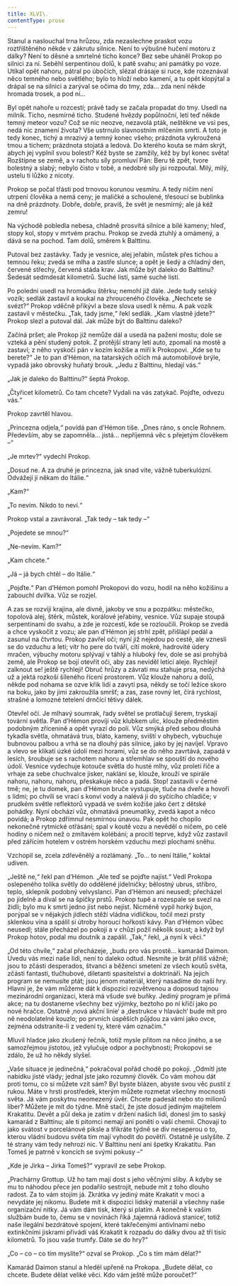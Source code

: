 ```yaml
---
title: XLVI\.
contentType: prose
---
```


<section>

Stanul a naslouchal trna hrůzou, zda nezaslechne praskot vozu roztříštěného někde v zákrutu silnice. Není to výbušné hučení motoru z dálky? Není to děsné a smrtelné ticho konce? Bez sebe uháněl Prokop po silnici za ní. Seběhl serpentinou dolů, k patě svahu; ani památky po voze. Utíkal opět nahoru, pátral po úbočích, slézal drásaje si ruce, kde rozeznával něco temného nebo světlého; bylo to hloží nebo kamení, a tu opět klopýtal a drápal se na silnici a zarýval se očima do tmy, zda… zda není někde hromada trosek, a pod ní…

Byl opět nahoře u rozcestí; právě tady se začala propadat do tmy. Usedl na milník. Ticho, nesmírné ticho. Studené hvězdy popůlnoční, letí teď někde temný meteor vozu? Což se nic neozve, nezavolá pták, neštěkne ve vsi pes, nedá nic znamení života? Vše ustrnulo slavnostním mlčením smrti. A toto je tedy konec, tichý a mrazivý a temný konec všeho; prázdnota vykroužená tmou a tichem; prázdnota stojatá a ledová. Do kterého kouta se mám skrýt, abych jej vyplnil svou bolestí? Kéž byste se zamžily, kéž by byl konec světa! Rozštípne se země, a v rachotu síly promluví Pán: Beru tě zpět, tvore bolestný a slabý; nebylo čisto v tobě, a nedobré síly jsi rozpoutal. Milý, milý, ustelu ti lůžko z nicoty.

Prokop se počal třásti pod trnovou korunou vesmíru. A tedy ničím není utrpení člověka a nemá ceny; je maličké a schoulené, třesoucí se bublinka na dně prázdnoty. Dobře, dobře, pravíš, že svět je nesmírný; ale já kéž zemru!

Na východě pobledla nebesa, chladně prosvítá silnice a bílé kameny; hleď, stopy kol, stopy v mrtvém prachu. Prokop se zvedá ztuhlý a omámený, a dává se na pochod. Tam dolů, směrem k Balttinu.

Putoval bez zastávky. Tady je vesnice, alej jeřabin, můstek přes tichou a temnou řeku; zvedá se mlha a zastře slunce; a opět je šedý a chladný den, červené střechy, červená stáda krav. Jak může být daleko do Balttinu? Šedesát sedmdesát kilometrů. Suché listí, samé suché listí.

Po poledni usedl na hromádku štěrku; nemohl již dále. Jede tudy selský vozík; sedlák zastavil a koukal na zhrouceného člověka. „Nechcete se svézt?“ Prokop vděčně přikývl a beze slova usedl k němu. A pak vozík zastavil v městečku. „Tak, tady jsme,“ řekl sedlák. „Kam vlastně jdete?“ Prokop slezl a putoval dál. Jak může být do Balttinu daleko?

Začíná pršet; ale Prokop již nemůže dál a usedá na pažení mostu; dole se vzteká a pění studený potok. Z protější strany letí auto, zpomalí na mostě a zastaví; z něho vyskočí pán v kozím kožiše a míří k Prokopovi. „Kde se tu berete?“ Je to pan d’Hémon, na tatarských očích má automobilové brýle, vypadá jako obrovský huňatý brouk. „Jedu z Balttinu, hledají vás.“

„Jak je daleko do Balttinu?“ šeptá Prokop.

„Čtyřicet kilometrů. Co tam chcete? Vydali na vás zatykač. Pojďte, odvezu vás.“

Prokop zavrtěl hlavou.

„Princezna odjela,“ povídá pan d’Hémon tiše. „Dnes ráno, s oncle Rohnem. Především, aby se zapomněla… jistá… nepříjemná věc s přejetým člověkem –“

„Je mrtev?“ vydechl Prokop.

„Dosud ne. A za druhé je princezna, jak snad víte, vážně tuberkulózní. Odvážejí ji někam do Itálie.“

„Kam?“

„To nevím. Nikdo to neví.“

Prokop vstal a zavrávoral. „Tak tedy – tak tedy –“

„Pojedete se mnou?“

„Ne-nevím. Kam?“

„Kam chcete.“

„Já – já bych chtěl – do Itálie.“

„Pojďte.“ Pan d’Hémon pomohl Prokopovi do vozu, hodil na něho kožišinu a zabouchl dvířka. Vůz se rozjel.

A zas se rozvíjí krajina, ale divně, jakoby ve snu a pozpátku: městečko, topolová alej, štěrk, můstek, korálové jeřabiny, vesnice. Vůz supaje stoupá serpentinami do svahu, a zde je rozcestí, kde se rozloučili. Prokop se zvedá a chce vyskočit z vozu; ale pan d’Hémon jej strhl zpět, přišlápl pedál a zasunul na čtvrtou. Prokop zavřel oči; nyní již nejedou po cestě, ale vznesli se do vzduchu a letí; vítr ho pere do tváří, cítí mokré, hadrovité údery mračen, výbuchy motoru splývají v táhlý a hluboký řev, dole se asi prohýbá země, ale Prokop se bojí otevřít oči, aby zas neviděl letící aleje. Rychleji! zalknout se! ještě rychleji! Obruč hrůzy a závrati mu stahuje prsa, nedýchá už a jektá rozkoší šíleného řícení prostorem. Vůz klouže nahoru a dolů, někde pod nohama se ozve křik lidí a zavytí psa, někdy se točí ležíce skoro na boku, jako by jimi zakroužila smršť; a zas, zase rovný let, čirá rychlost, strašné a lomozné tetelení drnčící tětivy dálek.

Otevřel oči. Je mlhavý soumrak, řady světel se protlačují šerem, tryskají tovární světla. Pan d’Hémon províjí vůz klubkem ulic, klouže předměstím podobným zřícenině a opět vyrazí do polí. Vůz smýká před sebou dlouhá tykadla světla, ohmatává trus, bláto, kameny, sviští v ohybech, vybuchuje bubnovou palbou a vrhá se na dlouhý pás silnice, jako by jej navíjel. Vpravo a vlevo se klikatí úzké údolí mezi horami, vůz se do něho zavrtává, zapadá v lesích, šroubuje se s rachotem nahoru a střemhlav se spouští do nového údolí. Vesnice vydechuje kotouče světla do husté mlhy, vůz proletí řiče a vrhaje za sebe chuchvalce jisker, naklání se, klouže, krouží ve spirále nahoru, nahoru, nahoru, přeskakuje něco a padá. Stop! zastavili v černé tmě; ne, je tu domek, pan d’Hémon bruče vystupuje, tluče na dveře a hovoří s lidmi; po chvíli se vrací s konví vody a nalévá ji do syčícího chladiče; v prudkém světle reflektorů vypadá ve svém kožiše jako čert z dětské pohádky. Nyní obchází vůz, ohmatává pneumatiky, zvedá kapot a něco povídá; a Prokop zdřímnul nesmírnou únavou. Pak opět ho chopilo nekonečné rytmické otřásání; spal v koutě vozu a nevěděl o ničem, po celé hodiny o ničem než o zmítavém kolébání; a procitl teprve, když vůz zastavil před zářícím hotelem v ostrém horském vzduchu mezi plochami sněhu.

Vzchopil se, zcela zdřevěnělý a rozlámaný. „To… to není Itálie,“ koktal udiven.

„Ještě ne,“ řekl pan d’Hémon. „Ale teď se pojďte najíst.“ Vedl Prokopa oslepeného tolika světly do oddělené jídelničky; bělostný ubrus, stříbro, teplo, sklepník podobný velvyslanci. Pan d’Hémon ani neusedl; přecházel po jídelně a díval se na špičky prstů. Prokop tupě a rozespale se svezl na židli; bylo mu k smrti jedno jíst nebo nejíst. Nicméně vypil horký bujon, porýpal se v nějakých jídlech stěží vládna vidličkou, točil mezi prsty sklenkou vína a spálil si útroby horoucí hořkostí kávy. Pan d’Hémon vůbec neusedl; stále přecházel po pokoji a v chůzi požil několik soust; a když byl Prokop hotov, podal mu doutník a zapálil. „Tak,“ řekl, „a nyní k věci.“

„Od této chvíle,“ začal přecházeje, „budu pro vás prostě… kamarád Daimon. Uvedu vás mezi naše lidi, není to daleko odtud. Nesmíte je brát příliš vážně; jsou to zčásti desperados, štvanci a běženci smetení ze všech koutů světa, zčásti fantasti, tlučhubové, diletanti spasitelství a doktrináři. Na jejich program se nemusíte ptát; jsou jenom materiál, který nasadíme do naší hry. Hlavní je, že vám můžeme dát k dispozici rozvětvenou a doposud tajnou mezinárodní organizaci, která má všude své buňky. Jediný program je přímá akce; na tu dostaneme všechny bez výjimky, beztoho po ní křičí jako po nové hračce. Ostatně ‚nová akční linie‘ a ‚destrukce v hlavách‘ bude mít pro ně neodolatelné kouzlo; po prvních úspěších půjdou za vámi jako ovce, zejména odstraníte-li z vedení ty, které vám označím.“

Mluvil hladce jako zkušený řečník, totiž mysle přitom na něco jiného, a se samozřejmou jistotou, jež vylučuje odpor a pochybnosti; Prokopovi se zdálo, že už ho někdy slyšel.

„Vaše situace je jedinečná,“ pokračoval pořád chodě po pokoji. „Odmítl jste nabídku jisté vlády; jednal jste jako rozumný člověk. Co vám mohou dát proti tomu, co si můžete vzít sám? Byl byste blázen, abyste svou věc pustil z rukou. Máte v hrsti prostředek, kterým můžete rozmetat všechny mocnosti světa. Já vám poskytnu neomezený úvěr. Chcete padesát nebo sto milionů liber? Můžete je mít do týdne. Mně stačí, že jste dosud jediným majitelem Krakatitu. Devět a půl deka je zatím v držení našich lidí, donesl jim to saský kamarád z Balttinu; ale ti pitomci nemají ani ponětí o vaší chemii. Chovají to jako svátost v porcelánové piksle a třikráte týdně se div neseperou o to, kterou vládní budovu světa tím mají vyhodit do povětří. Ostatně je uslyšíte. Z té strany vám tedy nehrozí nic. V Balttinu není ani špetky Krakatitu. Pan Tomeš je patrně v koncích se svými pokusy –“

„Kde je Jirka – Jirka Tomeš?“ vypravil ze sebe Prokop.

„Prachárny Grottup. Už ho tam mají dost s jeho věčnými sliby. A kdyby se mu to náhodou přece jen podařilo sestrojit, nebude mít z toho dlouho radost. Za to vám stojím já. Zkrátka vy jediný máte Krakatit v moci a nevydáte jej nikomu. Budete mít k dispozici lidský materiál a všechny naše organizační nitky. Já vám dám tisk, který si platím. A konečně k vašim službám bude to, čemu se v novinách říká ‚tajemná rádiová stanice‘, totiž naše ilegální bezdrátové spojení, které takřečenými antivlnami nebo extinkčními jiskrami přivádí váš Krakatit k rozpadu do dálky dvou až tří tisíc kilometrů. To jsou vaše trumfy. Dáte se do hry?“

„Co – co – co tím myslíte?“ ozval se Prokop. „Co s tím mám dělat?“

Kamarád Daimon stanul a hleděl upřeně na Prokopa. „Budete dělat, co chcete. Budete dělat veliké věci. Kdo vám ještě může poroučet?“

</section>
